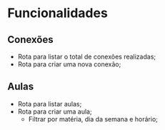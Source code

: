 # Funcionalidades

## Conexões

 - Rota para listar o total de conexões realizadas;
 - Rota para criar uma nova conexão;

 ## Aulas
 - Rota para listar aulas;
 - Rota para criar uma aula;
    - Filtrar por matéria, dia da semana e horário;

  